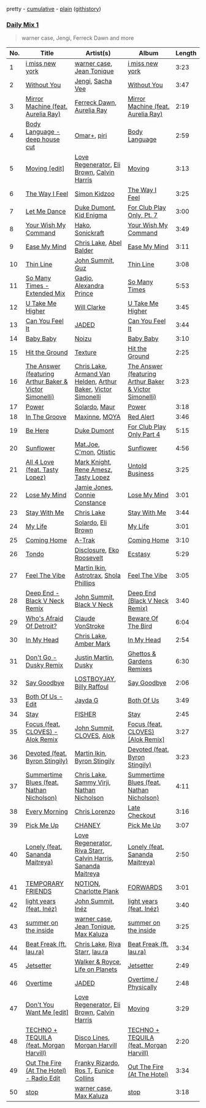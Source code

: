 pretty - [cumulative](/playlists/cumulative/Daily%20Mix%201.md) - [plain](/playlists/plain/37i9dQZF1E381TIGlTphwu) ([githistory](https://github.githistory.xyz/vitokorn/spotify-playlist-archive/blob/master/playlists/plain/37i9dQZF1E381TIGlTphwu))
### [Daily Mix 1](https://open.spotify.com/playlist/37i9dQZF1E381TIGlTphwu)

> warner case, Jengi, Ferreck Dawn and more

| No. | Title | Artist(s) | Album | Length |
|---|---|---|---|---|
| 1 | [i miss new york](https://open.spotify.com/track/1BbrIpVnqNzTJqBBYvfgkY) | [warner case](https://open.spotify.com/artist/106OuakzOxxbXTuigEEf01), [Jean Tonique](https://open.spotify.com/artist/6BVLQfvzlvlNZ43WjbFgbI) | [i miss new york](https://open.spotify.com/album/00UsuOsS3TvApV8OH4ba6P) | 3:23 |
| 2 | [Without You](https://open.spotify.com/track/6ozSQDlmyAVrqNyZgouqSb) | [Jengi](https://open.spotify.com/artist/4lgrPvofm0IT605L9OrOTN), [Sacha Vee](https://open.spotify.com/artist/0T39WRpIykwV2LJhmO6mj8) | [Without You](https://open.spotify.com/album/1VR8EBcLwAWs7NEg6z7Mgh) | 3:47 |
| 3 | [Mirror Machine (feat. Aurelia Ray)](https://open.spotify.com/track/02idOTV7xd70dtWv5ALKNt) | [Ferreck Dawn](https://open.spotify.com/artist/3cnAJv9gydgm52KFIsdvO8), [Aurelia Ray](https://open.spotify.com/artist/1XBlyH8em537ST8B4bifds) | [Mirror Machine (feat. Aurelia Ray)](https://open.spotify.com/album/2kOMPQL3Dh0txs9SLyrKbM) | 2:19 |
| 4 | [Body Language - deep house cut](https://open.spotify.com/track/4e5f3U7kBlz5Y1FqDtyvzW) | [Omar+](https://open.spotify.com/artist/06HO1b1nd4kQzRakdZBTSc), [piri](https://open.spotify.com/artist/4DpmPt7gfAAq7WEx0E1X8s) | [Body Language](https://open.spotify.com/album/3d4zvSlhfUSF2z6m1mEeTH) | 2:59 |
| 5 | [Moving [edit]](https://open.spotify.com/track/6KpGyJIyA75C0XyAkIcpZn) | [Love Regenerator](https://open.spotify.com/artist/05KDKIpxshxrB9BMewaCBW), [Eli Brown](https://open.spotify.com/artist/5lVNSw2GPci8kebrAQpZqU), [Calvin Harris](https://open.spotify.com/artist/7CajNmpbOovFoOoasH2HaY) | [Moving](https://open.spotify.com/album/1SoFbdEmEiFgpstKwJ8Iyh) | 3:13 |
| 6 | [The Way I Feel](https://open.spotify.com/track/3NIqNUhnPzY4UACs5StdxV) | [Simon Kidzoo](https://open.spotify.com/artist/7rsKf4S6rilmYTPrViFPlA) | [The Way I Feel](https://open.spotify.com/album/1Gdd9AJsJb8wVPGLm731yV) | 3:25 |
| 7 | [Let Me Dance](https://open.spotify.com/track/572VTntbZiT43hfbp1hhKQ) | [Duke Dumont](https://open.spotify.com/artist/61lyPtntblHJvA7FMMhi7E), [Kid Enigma](https://open.spotify.com/artist/6xh20mDGCfR9jH2tYotdBE) | [For Club Play Only, Pt. 7](https://open.spotify.com/album/6gtIyiWuthKdkFFz5Aoqhu) | 3:00 |
| 8 | [Your Wish My Command](https://open.spotify.com/track/65Qsx0IxwQqoRh0wuIkLeT) | [Hako](https://open.spotify.com/artist/2DMxwup7ixuMkUyca8uGMe), [Sonickraft](https://open.spotify.com/artist/6TM9nl47jBGEA9C2nsUP4o) | [Your Wish My Command](https://open.spotify.com/album/4doLae7FVCutvMZ7dwQHDN) | 3:49 |
| 9 | [Ease My Mind](https://open.spotify.com/track/04gs2fDnnjT6995ruR1qbk) | [Chris Lake](https://open.spotify.com/artist/5Igpc9iLZ3YGtKeYfSrrOE), [Abel Balder](https://open.spotify.com/artist/0jqbEIAvdjUOi5Za48pzQG) | [Ease My Mind](https://open.spotify.com/album/5tNyT64HOXFDppBvxj1S6h) | 3:11 |
| 10 | [Thin Line](https://open.spotify.com/track/5mUwZ8KrcGxmMPTXR0gt11) | [John Summit](https://open.spotify.com/artist/7kNqXtgeIwFtelmRjWv205), [Guz](https://open.spotify.com/artist/2T86EVnDCP64EaVKRXIcRx) | [Thin Line](https://open.spotify.com/album/3Nt1qnkgEB9n5hbHNzdnnO) | 3:08 |
| 11 | [So Many Times - Extended Mix](https://open.spotify.com/track/4BaPGeLFo9oV5vw6XdDlb4) | [Gadjo](https://open.spotify.com/artist/28ZtvtD63uuc4Lf81lYWmr), [Alexandra Prince](https://open.spotify.com/artist/3aw1KqQDAtevNW0nEJ2srg) | [So Many Times](https://open.spotify.com/album/4VWe0X2rJtLHUG4MLHzAlM) | 5:53 |
| 12 | [U Take Me Higher](https://open.spotify.com/track/5vnKaZEdGVHZZyXKYrxR1k) | [Will Clarke](https://open.spotify.com/artist/1OmOdgwIzub8DYPxQYbbbi) | [U Take Me Higher](https://open.spotify.com/album/6bSoQbbIKaD3504hI7Qqtd) | 3:45 |
| 13 | [Can You Feel It](https://open.spotify.com/track/5FCzMiHrGRayOu12J65Syp) | [JADED](https://open.spotify.com/artist/6tCJN1fQNdFCEaOa8Da9Wf) | [Can You Feel It](https://open.spotify.com/album/7h4QbMGJ5KIsxVVjJIu8k7) | 3:44 |
| 14 | [Baby Baby](https://open.spotify.com/track/2fMtXRKJDPtT8Xs4EJkBQh) | [Noizu](https://open.spotify.com/artist/3VRyybsQu0MDG0F2LBxnv7) | [Baby Baby](https://open.spotify.com/album/6qvNPB4vRSs5TnBR9qJqWN) | 3:10 |
| 15 | [Hit the Ground](https://open.spotify.com/track/7wAuksvJErTLz0OHTDJPIa) | [Texture](https://open.spotify.com/artist/1K3a2VWnyszfzzdnT8iu0e) | [Hit the Ground](https://open.spotify.com/album/7yD02x73angL1C9H4dfjCV) | 2:25 |
| 16 | [The Answer (featuring Arthur Baker & Victor Simonelli)](https://open.spotify.com/track/5whiPPRn248jYANBCMzQoB) | [Chris Lake](https://open.spotify.com/artist/5Igpc9iLZ3YGtKeYfSrrOE), [Armand Van Helden](https://open.spotify.com/artist/3cQA9WH8liZfeja1DxcDYE), [Arthur Baker](https://open.spotify.com/artist/5YzGCkGA6XEGKs2C9KRVKA), [Victor Simonelli](https://open.spotify.com/artist/1wO0AVFTGzQNoM9uv2oM1M) | [The Answer (featuring Arthur Baker & Victor Simonelli)](https://open.spotify.com/album/6PgMh1HW0Gp85SxTK2s4yc) | 3:23 |
| 17 | [Power](https://open.spotify.com/track/2ygf0vrJzy0OqmW5liRPCP) | [Solardo](https://open.spotify.com/artist/0oO1IaDOBSeI96HbnCa5pZ), [Maur](https://open.spotify.com/artist/2LhJEX3HxU9pJFLa8RkvUC) | [Power](https://open.spotify.com/album/0zcOpLmT6W4BcGFQ9d7J4N) | 3:18 |
| 18 | [In The Groove](https://open.spotify.com/track/0dMm3DRXEOPw5EWSTr6Fzd) | [Maxinne](https://open.spotify.com/artist/3sv9dCyzqOsGcJHPl5seiq), [MOYA](https://open.spotify.com/artist/2ABUItCVCbLfvctM2uM9Zx) | [Red Alert](https://open.spotify.com/album/7lxnv0bArIIsZGTDULr7bE) | 3:46 |
| 19 | [Be Here](https://open.spotify.com/track/4bhZAoj1dWP3zcxV25QKNa) | [Duke Dumont](https://open.spotify.com/artist/61lyPtntblHJvA7FMMhi7E) | [For Club Play Only Part 4](https://open.spotify.com/album/2qUVXfZWHgZBCvm6QuPldS) | 5:15 |
| 20 | [Sunflower](https://open.spotify.com/track/6SLtGsqlDrHgpEuCF9lKj4) | [Mat.Joe](https://open.spotify.com/artist/38jpuy3yt3QIxQ8Fn1HTeJ), [C'mon](https://open.spotify.com/artist/6x4QkA6MiOZx0uWMOa8394), [Otistic](https://open.spotify.com/artist/6i6sCJwxvOeJWWivhbaRUd) | [Sunflower](https://open.spotify.com/album/6ZMr2nLFcTyEoK0zRcsBt5) | 4:56 |
| 21 | [All 4 Love (feat. Tasty Lopez)](https://open.spotify.com/track/2DJjMZfgND6WARNaxVCkI3) | [Mark Knight](https://open.spotify.com/artist/3h11MHQeCrcsUgRRijI1zL), [Rene Amesz](https://open.spotify.com/artist/0s122QsNac4WSqoVsFD60m), [Tasty Lopez](https://open.spotify.com/artist/6bGjAU1yRMvrVDQsN9Awc0) | [Untold Business](https://open.spotify.com/album/186HTycU1jAk9PociChcpO) | 3:25 |
| 22 | [Lose My Mind](https://open.spotify.com/track/5cJZzpcqdwkUvD2f88wcgS) | [Jamie Jones](https://open.spotify.com/artist/4admDxmnri5Zco0xYrJ0ji), [Connie Constance](https://open.spotify.com/artist/4RB2kk5dmocmMiHFBlmOEt) | [Lose My Mind](https://open.spotify.com/album/4lSzteItXYPqDJNTMOVnX6) | 3:01 |
| 23 | [Stay With Me](https://open.spotify.com/track/0VgtjIiWXKMxqtYnhHmQ8U) | [Chris Lake](https://open.spotify.com/artist/5Igpc9iLZ3YGtKeYfSrrOE) | [Stay With Me](https://open.spotify.com/album/1o8Ne8qNSOE8el1rY5mWWz) | 3:44 |
| 24 | [My Life](https://open.spotify.com/track/3lXpd2qItBB1QeNcAeIRO4) | [Solardo](https://open.spotify.com/artist/0oO1IaDOBSeI96HbnCa5pZ), [Eli Brown](https://open.spotify.com/artist/5lVNSw2GPci8kebrAQpZqU) | [My Life](https://open.spotify.com/album/2ft4rl78YrnhSBawyaaBEe) | 3:01 |
| 25 | [Coming Home](https://open.spotify.com/track/5ZEdhFOZZp52eXqLwyYtXB) | [A-Trak](https://open.spotify.com/artist/3TaUSUXn41GixL7zbvrIDt) | [Coming Home](https://open.spotify.com/album/5bbKCKMeCRQz9Rna29DyyZ) | 3:10 |
| 26 | [Tondo](https://open.spotify.com/track/23PIMIlFx1FeiCmmIf1RgZ) | [Disclosure](https://open.spotify.com/artist/6nS5roXSAGhTGr34W6n7Et), [Eko Roosevelt](https://open.spotify.com/artist/7hs75D38FalYWr7BDO1WPh) | [Ecstasy](https://open.spotify.com/album/6BcSwoWKyFgB4CoVIYLxac) | 5:29 |
| 27 | [Feel The Vibe](https://open.spotify.com/track/12RAnp0xkdW22UGfgejElE) | [Martin Ikin](https://open.spotify.com/artist/7DhdJhd6DrxeJlUajwttd1), [Astrotrax](https://open.spotify.com/artist/0a2I09UQdWzcaUNwdjSjuc), [Shola Phillips](https://open.spotify.com/artist/28sPI1wCY2agHaLPz2Y5O3) | [Feel The Vibe](https://open.spotify.com/album/4jsHIqSscZmgLYIet5ikbm) | 3:05 |
| 28 | [Deep End - Black V Neck Remix](https://open.spotify.com/track/4nM609D9jf7nYB4vvxnK7V) | [John Summit](https://open.spotify.com/artist/7kNqXtgeIwFtelmRjWv205), [Black V Neck](https://open.spotify.com/artist/2l0xOjnrmYsxNoQ0QI3G5a) | [Deep End (Black V Neck Remix)](https://open.spotify.com/album/7tUAakuEHpAYXXpKUtN3fH) | 3:40 |
| 29 | [Who's Afraid Of Detroit?](https://open.spotify.com/track/0CIrPiDLfysIB1hGfvANe4) | [Claude VonStroke](https://open.spotify.com/artist/5CYAFhywQTXdZmppCp0ukd) | [Beware Of The Bird](https://open.spotify.com/album/2yyhgoN5gNuUKVTNTWTsrb) | 6:04 |
| 30 | [In My Head](https://open.spotify.com/track/4jwKnYysiCv0yfPqFpzMHJ) | [Chris Lake](https://open.spotify.com/artist/5Igpc9iLZ3YGtKeYfSrrOE), [Amber Mark](https://open.spotify.com/artist/0tbeZu9lv8YEKSQ9tZSslu) | [In My Head](https://open.spotify.com/album/6UEZTFHKOXfjK3stZnPbxE) | 2:54 |
| 31 | [Don't Go - Dusky Remix](https://open.spotify.com/track/6clvR3OmV7nW9YGe4K6OTr) | [Justin Martin](https://open.spotify.com/artist/4FN8WHqUbwkd97WEjoCu7B), [Dusky](https://open.spotify.com/artist/5gqoUf9vKKv96b1c0GBKwu) | [Ghettos & Gardens Remixes](https://open.spotify.com/album/2maT5L6y6gnVaFwnAY7sLm) | 6:30 |
| 32 | [Say Goodbye](https://open.spotify.com/track/7A9SOlqezemVGXe30zi7f4) | [LOSTBOYJAY](https://open.spotify.com/artist/1k0BkkbwTGZGBqrNWwuucL), [Billy Raffoul](https://open.spotify.com/artist/5gw5ANPCVcxU0maLiGRzzP) | [Say Goodbye](https://open.spotify.com/album/052nTMZcRW5CMhYL9V0z4L) | 2:06 |
| 33 | [Both Of Us - Edit](https://open.spotify.com/track/75rGONmoi48LLYBFaGiYsv) | [Jayda G](https://open.spotify.com/artist/3NKVm2Jedcf6ibJr6pMUVx) | [Both Of Us](https://open.spotify.com/album/6tKMQ3udmP1PErZYHKXnqA) | 3:49 |
| 34 | [Stay](https://open.spotify.com/track/2meQtvGUcrqgEj4lTmQgfd) | [FISHER](https://open.spotify.com/artist/1VJ0briNOlXRtJUAzoUJdt) | [Stay](https://open.spotify.com/album/13KdVYCKtHHmpI4mn4WYRK) | 2:45 |
| 35 | [Focus (feat. CLOVES) - Alok Remix](https://open.spotify.com/track/2DOUbOh1k3n9Ek6Eur61K4) | [John Summit](https://open.spotify.com/artist/7kNqXtgeIwFtelmRjWv205), [CLOVES](https://open.spotify.com/artist/355SqtHY4qKt2wIXrWku0c), [Alok](https://open.spotify.com/artist/0NGAZxHanS9e0iNHpR8f2W) | [Focus (feat. CLOVES) [Alok Remix]](https://open.spotify.com/album/71YUx35MIG4R7DUAAxCVfF) | 3:27 |
| 36 | [Devoted (feat. Byron Stingily)](https://open.spotify.com/track/6f6BSEmjqw43GVwTrArNgU) | [Martin Ikin](https://open.spotify.com/artist/7DhdJhd6DrxeJlUajwttd1), [Byron Stingily](https://open.spotify.com/artist/3EoFVszwsvsw0Cr7b4ncaD) | [Devoted (feat. Byron Stingily)](https://open.spotify.com/album/29PMM8dX5U81KHvVWnxYnr) | 3:23 |
| 37 | [Summertime Blues (feat. Nathan Nicholson)](https://open.spotify.com/track/6q36Cqt2d3O5jqrQR9uXCp) | [Chris Lake](https://open.spotify.com/artist/5Igpc9iLZ3YGtKeYfSrrOE), [Sammy Virji](https://open.spotify.com/artist/1GuqTQbuixFHD6eBkFwVcb), [Nathan Nicholson](https://open.spotify.com/artist/4q8SjmBr5X7DUmVvrnNrsd) | [Summertime Blues (feat. Nathan Nicholson)](https://open.spotify.com/album/7ddG8bsJLWEgVNONjhnT8z) | 4:11 |
| 38 | [Every Morning](https://open.spotify.com/track/64vBCC1lpjEnF10CkDiDhv) | [Chris Lorenzo](https://open.spotify.com/artist/7tm9Tuc70geXOOyKhtZHIj) | [Late Checkout](https://open.spotify.com/album/7EKYXT614EhSh5jLDUdFAj) | 3:16 |
| 39 | [Pick Me Up](https://open.spotify.com/track/5AEy1FpWJXqtwVOelRlZT1) | [CHANEY](https://open.spotify.com/artist/2dUjApyXX9UqIsFGzoHyhX) | [Pick Me Up](https://open.spotify.com/album/6H3AVcVfae5TGgYmCVQnts) | 3:07 |
| 40 | [Lonely (feat. Sananda Maitreya)](https://open.spotify.com/track/2tZaIi32T3Fwn6GqD8Jcii) | [Love Regenerator](https://open.spotify.com/artist/05KDKIpxshxrB9BMewaCBW), [Riva Starr](https://open.spotify.com/artist/1TRFAJu3Cw64APToZaGk9D), [Calvin Harris](https://open.spotify.com/artist/7CajNmpbOovFoOoasH2HaY), [Sananda Maitreya](https://open.spotify.com/artist/6RGxLsQUoGk5PLyMVwb3yE) | [Lonely (feat. Sananda Maitreya)](https://open.spotify.com/album/154V38RtyuJFnlK8WsLtT5) | 2:50 |
| 41 | [TEMPORARY FRIENDS](https://open.spotify.com/track/2WlXPpZlL8Oy0CI67okGPw) | [NOTION](https://open.spotify.com/artist/1uRVM0wBdtyEuU582EeKJM), [Charlotte Plank](https://open.spotify.com/artist/4U5QErgn94wZGw1rJz01BO) | [FORWARDS](https://open.spotify.com/album/4jODo10Bdrr47NGz6PvGf4) | 3:01 |
| 42 | [light years (feat. Inéz)](https://open.spotify.com/track/2wRKES8HKm4EutRHz7JD1x) | [John Summit](https://open.spotify.com/artist/7kNqXtgeIwFtelmRjWv205), [Inéz](https://open.spotify.com/artist/6zBax4hSAI1BJYgwF61EP5) | [light years (feat. Inéz)](https://open.spotify.com/album/3Ze2F3oYCJnaotDZBVWMkI) | 3:40 |
| 43 | [summer on the inside](https://open.spotify.com/track/21ksz0flcMgWIbERkkpRND) | [warner case](https://open.spotify.com/artist/106OuakzOxxbXTuigEEf01), [Jean Tonique](https://open.spotify.com/artist/6BVLQfvzlvlNZ43WjbFgbI), [Max Kaluza](https://open.spotify.com/artist/6lNLgymfWudNsbC0Vio7Qi) | [summer on the inside](https://open.spotify.com/album/3Wl4tQlkhwDKdfZn6K0SgD) | 3:25 |
| 44 | [Beat Freak (ft. lau.ra)](https://open.spotify.com/track/4C2ohxfUodwGkMN67lxGbs) | [Chris Lake](https://open.spotify.com/artist/5Igpc9iLZ3YGtKeYfSrrOE), [Riva Starr](https://open.spotify.com/artist/1TRFAJu3Cw64APToZaGk9D), [lau.ra](https://open.spotify.com/artist/3uOdNUjwD6hhOh1z2dQEIn) | [Beat Freak (ft. lau.ra)](https://open.spotify.com/album/0P4SStuw8AYCIx2CTp80jF) | 3:34 |
| 45 | [Jetsetter](https://open.spotify.com/track/1ngjPnoeRNLB922MFkFUjq) | [Walker & Royce](https://open.spotify.com/artist/1lAwVq9MxNJkB0dEY6xNoV), [Life on Planets](https://open.spotify.com/artist/2EtksajEPOMDkyVKMZi1eO) | [Jetsetter](https://open.spotify.com/album/00SdOGtnnrEIbRnRO2w19F) | 2:49 |
| 46 | [Overtime](https://open.spotify.com/track/3hOWWujfSbRwkxgpW1WXYy) | [JADED](https://open.spotify.com/artist/6tCJN1fQNdFCEaOa8Da9Wf) | [Overtime / Physically](https://open.spotify.com/album/5Y3RzD6ncjJQ8TKh1PKIED) | 2:48 |
| 47 | [Don't You Want Me [edit]](https://open.spotify.com/track/24yDiyl5BUTuwjMj6eiAzv) | [Love Regenerator](https://open.spotify.com/artist/05KDKIpxshxrB9BMewaCBW), [Eli Brown](https://open.spotify.com/artist/5lVNSw2GPci8kebrAQpZqU), [Calvin Harris](https://open.spotify.com/artist/7CajNmpbOovFoOoasH2HaY) | [Moving](https://open.spotify.com/album/1SoFbdEmEiFgpstKwJ8Iyh) | 3:29 |
| 48 | [TECHNO + TEQUILA (feat. Morgan Harvill)](https://open.spotify.com/track/1Tk7GuYDspyvq16jy2Tpwl) | [Disco Lines](https://open.spotify.com/artist/5Kmr0b3ip8g9P2i0dLTC3Z), [Morgan Harvill](https://open.spotify.com/artist/1rvXqFVZImWFWkuEoSwnud) | [TECHNO + TEQUILA (feat. Morgan Harvill)](https://open.spotify.com/album/43Ec79Dde0bQ1hkhHNDEW9) | 2:20 |
| 49 | [Out The Fire (At The Hotel) - Radio Edit](https://open.spotify.com/track/1xZOYV0Z6i7z0nAnyL1zmT) | [Franky Rizardo](https://open.spotify.com/artist/2UgphhGSlC9QWgaZWUOCkl), [Ros T](https://open.spotify.com/artist/4sG0aI4xrubRmrdWBIn4RO), [Eunice Collins](https://open.spotify.com/artist/0gr9XCDIeAGLE77V58XLyN) | [Out The Fire (At The Hotel)](https://open.spotify.com/album/7n456SX833Pv7NyjcZoLis) | 3:34 |
| 50 | [stop](https://open.spotify.com/track/4LnEGoROfsvQxa30xNe7CN) | [warner case](https://open.spotify.com/artist/106OuakzOxxbXTuigEEf01), [Max Kaluza](https://open.spotify.com/artist/6lNLgymfWudNsbC0Vio7Qi) | [stop](https://open.spotify.com/album/3RLk0bTPCm6WGwI2xuB6vj) | 3:18 |